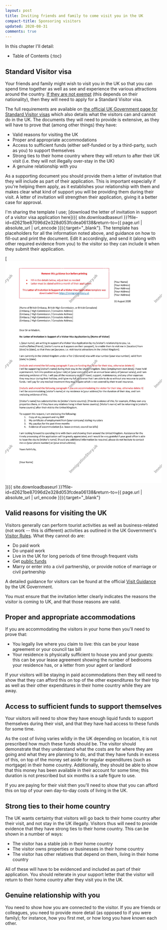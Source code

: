 ```yaml
---
layout: post
title: Inviting friends and family to come visit you in the UK
compact-title: Sponsoring visitors
updated: 2020-08-31
comments: true
---
```


In this chapter I'll detail:

* Table of Contents
{:toc}

## Standard Visitor visa
Your friends and family might wish to visit you in the UK so that you can spend time together as well as see and experience the various attractions around the country. [If they are not exempt](https://www.gov.uk/check-uk-visa) (this depends on their nationality), then they will need to apply for a Standard Visitor visa.

The full requirements are available on [the official UK Government page for Standard Visitor visas](https://www.gov.uk/standard-visitor-visa) which also details what the visitors can and cannot do in the UK. The documents they will need to provide is extensive, as they will have to prove that (among other things) they have:

* Valid reasons for visiting the UK
* Proper and appropriate accommodations
* Access to sufficient funds (either self-funded or by a third-party, such as you) to support themselves
* Strong ties to their home country where they will return to after their UK visit (i.e. they will not illegally over-stay in the UK)
* A genuine relationship with you

As a supporting document you should provide them a letter of invitation that they will include as part of their application. This is important especially if you're helping them apply, as it establishes your relationship with them and makes clear what kind of support you will be providing them during their visit. A letter of invitation will strengthen their application, giving it a better case for approval.

I'm sharing the template I use; [download the letter of invitation in support of a visitor visa application here]({{ site.downloadbaseurl }}?file-id=d2621be87096d2e328d053fcdea06138&return-to={{ page.url | absolute_url | url_encode }}){:target="_blank"}. The template has placeholders for all the information noted above, and guidance on how to fill-out and print the document. Edit it accordingly, and send it (along with other required evidence from you) to the visitor so they can include it when they submit their application.

[![](/assets/letter-of-invitation-in-support-of-a-visitor-visa-application.jpg)]({{ site.downloadbaseurl }}?file-id=d2621be87096d2e328d053fcdea06138&return-to={{ page.url | absolute_url | url_encode }}){:target="_blank"}

## Valid reasons for visiting the UK

Visitors generally can perform tourist activities as well as business-related (not work -- this is different) activities as outlined in the UK Government's [Visitor Rules](https://www.gov.uk/guidance/immigration-rules/immigration-rules-appendix-v-visitor-rules). What they cannot do are:

* Do paid work
* Do unpaid work
* Live in the UK for long periods of time through frequent visits
* Get [public funds](https://www.gov.uk/government/publications/public-funds--2)
* Marry or enter into a civil partnership, or provide notice of marriage or civil partnership

A detailed guidance for visitors can be found at the official [Visit Guidance](https://www.gov.uk/government/publications/visit-guidance) by the UK Government.

You must ensure that the invitation letter clearly indicates the reasons the visitor is coming to UK, and that those reasons are valid.

## Proper and appropriate accommodations

If you are accommodating the visitors in your home then you'll need to prove that:

* You legally live where you claim to live: this can be your lease agreement or your council tax bill
* Your residence is physically sufficient to house you and your guests: this can be your lease agreement showing the number of bedrooms your residence has, or a letter from your agent or landlord

If your visitors will be staying in paid accommodations then they will need to show that they can afford this on top of the other expenditures for their trip as well as their other expenditures in their home country while they are away.

## Access to sufficient funds to support themselves

Your visitors will need to show they have enough liquid funds to support themselves during their visit, and that they have had access to these funds for some time.

As the cost of living varies wildly in the UK depending on location, it is not prescribed how much these funds should be. The visitor should demonstrate that they understand what the costs are for where they are going and what they are planning to do, and that they have funds in excess of this, on top of the money set aside for regular expenditures (such as mortgage) in their home country. Additionally, they should be able to show that this money has been available in their account for some time; this duration is not prescribed but six months is a safe figure to use.

If you are paying for their visit then you'll need to show that you can afford this on top of your own day-to-day costs of living in the UK.

## Strong ties to their home country

The UK wants certainty that visitors will go back to their home country after their visit, and not stay in the UK illegally. Visitors thus will need to provide evidence that they have strong ties to their home country. This can be shown in a number of ways:

* The visitor has a stable job in their home country
* The visitor owns properties or businesses in their home country
* The visitor has other relatives that depend on them, living in their home country

All of these will have to be evidenced and included as part of their application. You should reiterate in your support letter that the visitor will return to their home country after they visit you in the UK.

## Genuine relationship with you

You need to show how you are connected to the visitor. If you are friends or colleagues, you need to provide more detail (as opposed to if you were family); for instance, how you first met, or how long you have known each other.